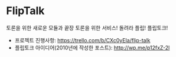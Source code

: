 FlipTalk
========

토론을 위한 새로운 모듈과 끝장 토론을 위한 서비스! 돌려라 플립! 플립토크!

* 프로젝트 진행사항: https://trello.com/b/CXc0yEIa/flip-talk
* 플립토크 아이디어(2010년에 작성한 포스트): http://wp.me/p12fxZ-2l
